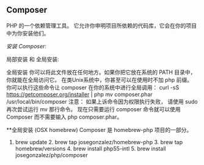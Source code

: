 ## Composer

PHP 的一个依赖管理工具。
它允许你申明项目所依赖的代码库，它会在你的项目中为你安装他们。


*安装 Composer:*

局部安装 和 全局安装:


全局安装
你可以将此文件放在任何地方。如果你把它放在系统的 PATH 目录中，你就能在全局访问它。 在类Unix系统中，你甚至可以在使用时不加 php 前缀。
你可以执行这些命令让 composer 在你的系统中进行全局调用：
curl -sS https://getcomposer.org/installer | php
mv composer.phar /usr/local/bin/composer
注意： 如果上诉命令因为权限执行失败， 请使用 sudo 再次尝试运行 mv 那行命令。
现在只需要运行 composer 命令就可以使用 Composer 而不需要输入 php composer.phar。


**全局安装 (OSX homebrew)
Composer 是 homebrew-php 项目的一部分。
1. brew update
	2. brew tap josegonzalez/homebrew-php
	3. brew tap homebrew/versions
	4. brew install php55-intl
	 5. brew install josegonzalez/php/composer



































